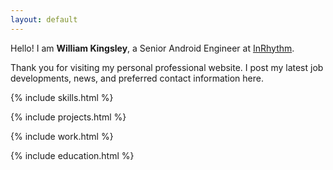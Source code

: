 ```yaml
---
layout: default
---
```


Hello! I am **William Kingsley**, a Senior Android Engineer at [InRhythm](https://www.inrhythm.com/).

Thank you for visiting my personal professional website. I post my latest job developments, news, and preferred contact information here.

{% include skills.html %}

{% include projects.html %}

{% include work.html %}

{% include education.html %}
